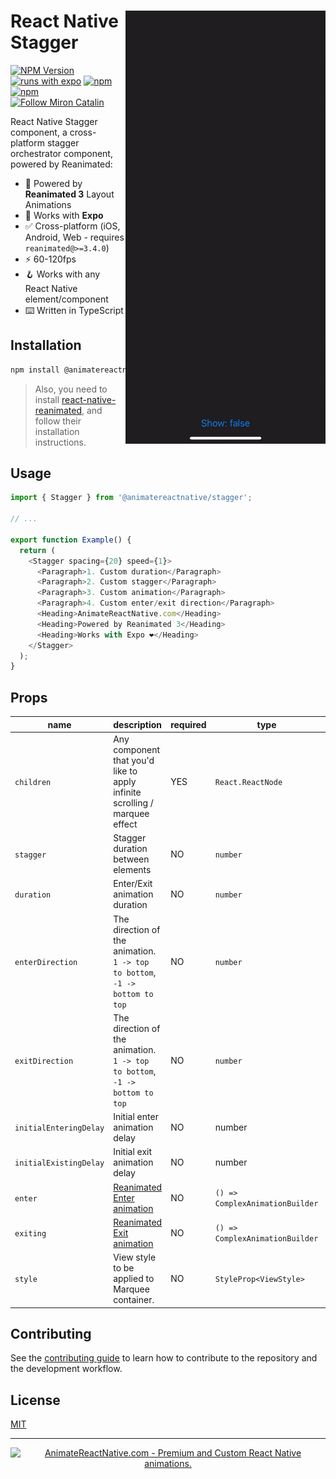 <div>
<img alt="AnimateReactNative.com - Premium and Custom React Native animations." src="./animatereactnative-stagger-preview.gif" align="right"/>
  
<h1>React Native Stagger</h1>
  

[![NPM Version](https://img.shields.io/npm/v/@animatereactnative/stagger.svg?style=flat&color=black)](https://www.npmjs.org/package/@animatereactnative/stagger) [![runs with expo](https://img.shields.io/badge/Runs%20with%20Expo-4630EB.svg?style=flat-square&logo=EXPO&labelColor=f3f3f3&logoColor=000)](https://expo.io/) [![npm](https://img.shields.io/npm/l/@animatereactnative/stagger?style=flat-square)](https://www.npmjs.com/package/@animatereactnative/stagger) [![npm](https://img.shields.io/badge/types-included-blue?style=flat-square)](https://www.npmjs.com/package/@animatereactnative/stagger) <a href="https://twitter.com/mironcatalin"><img src="https://img.shields.io/twitter/follow/mironcatalin?label=Follow @mironcatalin&color=black" alt="Follow Miron Catalin"></a>

React Native Stagger component, a cross-platform stagger orchestrator component, powered by Reanimated:

</div>

- 🔋 Powered by **Reanimated 3** Layout Animations
- 📱 Works with **Expo**
- ✅ Cross-platform (iOS, Android, Web - requires `reanimated@>=3.4.0`)
- ⚡️ 60-120fps
- 🪝 Works with any React Native element/component
- ⌨️ Written in TypeScript

## Installation

```sh
npm install @animatereactnative/stagger
```

> Also, you need to install [react-native-reanimated](https://github.com/software-mansion/react-native-reanimated), and follow their installation instructions.

## Usage

```js
import { Stagger } from '@animatereactnative/stagger';

// ...

export function Example() {
  return (
    <Stagger spacing={20} speed={1}>
      <Paragraph>1. Custom duration</Paragraph>
      <Paragraph>2. Custom stagger</Paragraph>
      <Paragraph>3. Custom animation</Paragraph>
      <Paragraph>4. Custom enter/exit direction</Paragraph>
      <Heading>AnimateReactNative.com</Heading>
      <Heading>Powered by Reanimated 3</Heading>
      <Heading>Works with Expo ❤️</Heading>
    </Stagger>
  );
}
```

## Props

| name                   | description                                                                                                  | required | type                            | default       |
| ---------------------- | ------------------------------------------------------------------------------------------------------------ | -------- | ------------------------------- | ------------- |
| `children`             | Any component that you'd like to apply infinite scrolling / marquee effect                                   | YES      | `React.ReactNode`               | 1             |
| `stagger`              | Stagger duration between elements                                                                            | NO       | `number`                        | 50            |
| `duration`             | Enter/Exit animation duration                                                                                | NO       | `number`                        | 400           |
| `enterDirection`       | The direction of the animation. `1 -> top to bottom`, `-1 -> bottom to top`                                  | NO       | `number`                        | 0             |
| `exitDirection`        | The direction of the animation. `1 -> top to bottom`, `-1 -> bottom to top`                                  | NO       | `number`                        | 0             |
| `initialEnteringDelay` | Initial enter animation delay                                                                                | NO       | number                          | 1             |
| `initialExistingDelay` | Initial exit animation delay                                                                                 | NO       | number                          | -1            |
| `enter`                | [Reanimated Enter animation](https://www.reanimated3.com/docs/layout-animations/entering-exiting-animations) | NO       | `() => ComplexAnimationBuilder` | `FadeInDown`  |
| `exiting`              | [Reanimated Exit animation](https://www.reanimated3.com/docs/layout-animations/entering-exiting-animations)  | NO       | `() => ComplexAnimationBuilder` | `FadeOutDown` |
| `style`                | View style to be applied to Marquee container.                                                               | NO       | `StyleProp<ViewStyle>`          |               |

## Contributing

See the [contributing guide](CONTRIBUTING.md) to learn how to contribute to the repository and the development workflow.

## License

[MIT](./LICENSE)

---

<p align="center">
  <a href="https://www.animatereactnative.com">
    <picture>
      <source media="(prefers-color-scheme: dark)" srcset="https://www.animatereactnative.com/animatereactnative_dark.svg">
      <img alt="AnimateReactNative.com - Premium and Custom React Native animations." src="https://www.animatereactnative.com/animatereactnative_logo.svg" width="50%">
    </picture>
  </a>
</p>
